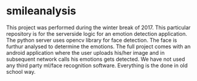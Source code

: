 # smileanalysis
This project was performed during the winter break of 2017. This particular repository is for the serverside logic for an emotion detection application.
The python server uses opencv library for face detection. The face is furthur analysed to determine the emotions. 
The full project comes with an android application where the user uploads his/her image and in subsequent network calls his emotions gets detected.
We have not used any third party ml/face recognition software.
Everything is the done in old school way.
